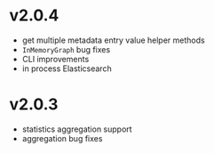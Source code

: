 # v2.0.4

* get multiple metadata entry value helper methods
* `InMemoryGraph` bug fixes
* CLI improvements
* in process Elasticsearch

# v2.0.3

* statistics aggregation support
* aggregation bug fixes
